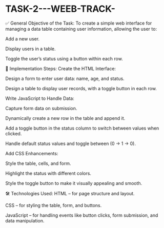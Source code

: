 # TASK-2---WEEB-TRACK-



✅ General Objective of the Task:
To create a simple web interface for managing a data table containing user information, allowing the user to:

Add a new user.

Display users in a table.

Toggle the user’s status using a button within each row.

🧩 Implementation Steps:
Create the HTML Interface:

Design a form to enter user data: name, age, and status.

Design a table to display user records, with a toggle button in each row.

Write JavaScript to Handle Data:

Capture form data on submission.

Dynamically create a new row in the table and append it.

Add a toggle button in the status column to switch between values when clicked.

Handle default status values and toggle between (0 → 1 → 0).

Add CSS Enhancements:

Style the table, cells, and form.

Highlight the status with different colors.

Style the toggle button to make it visually appealing and smooth.

🛠️ Technologies Used:
HTML – for page structure and layout.

CSS – for styling the table, form, and buttons.

JavaScript – for handling events like button clicks, form submission, and data manipulation.
